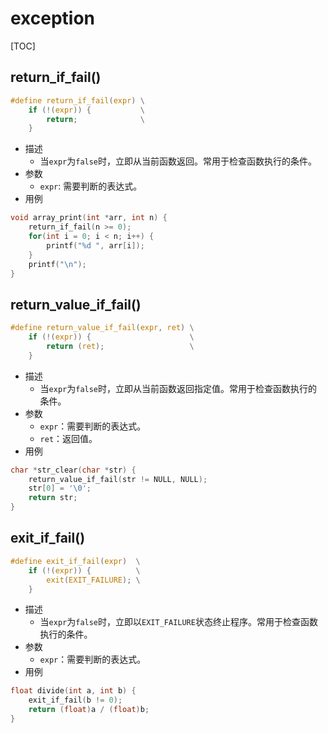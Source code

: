 # exception

[TOC]



## return_if_fail()

```c
#define return_if_fail(expr) \
    if (!(expr)) {           \
        return;              \
    }
```

- 描述
    - 当`expr`为`false`时，立即从当前函数返回。常用于检查函数执行的条件。
- 参数
    - `expr`: 需要判断的表达式。
- 用例

```c
void array_print(int *arr, int n) {
    return_if_fail(n >= 0);
    for(int i = 0; i < n; i++) {
        printf("%d ", arr[i]);
    }
    printf("\n");
}
```



## return_value_if_fail()

```c
#define return_value_if_fail(expr, ret) \
    if (!(expr)) {                      \
        return (ret);                   \
    }
```

- 描述
    - 当`expr`为`false`时，立即从当前函数返回指定值。常用于检查函数执行的条件。
- 参数
    - `expr`：需要判断的表达式。
    - `ret`：返回值。
- 用例

```c
char *str_clear(char *str) {
    return_value_if_fail(str != NULL, NULL);
    str[0] = '\0';
    return str;
}
```



## exit_if_fail()

```c
#define exit_if_fail(expr)  \
    if (!(expr)) {          \
        exit(EXIT_FAILURE); \
    }
```

- 描述
    - 当`expr`为`false`时，立即以`EXIT_FAILURE`状态终止程序。常用于检查函数执行的条件。
- 参数
    - `expr`：需要判断的表达式。
- 用例

```c
float divide(int a, int b) {
    exit_if_fail(b != 0);
    return (float)a / (float)b;
}
```


